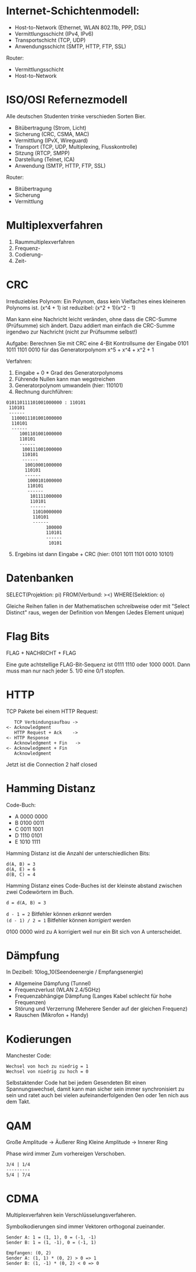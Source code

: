 
# Internet-Schichtenmodell:

- Host-to-Network (Ethernet, WLAN 802.11b, PPP, DSL)
- Vermittlungsschicht (IPv4, IPv6)
- Transportschicht (TCP, UDP)
- Anwendungsschicht (SMTP, HTTP, FTP, SSL)

Router:
- Vermittlungsschicht
- Host-to-Network


# ISO/OSI Refernezmodell

Alle deutschen Studenten trinke verschieden Sorten Bier.

- Bitübertragung (Strom, Licht)
- Sicherung (CRC, CSMA, MAC)
- Vermittlung (IPvX, Wireguard)
- Transport (TCP, UDP, Multiplexing, Flusskontrolle)
- Sitzung (RTCP, SMPP)
- Darstellung (Telnet, ICA)
- Anwendung (SMTP, HTTP, FTP, SSL)

Router:
- Bitübertragung
- Sicherung
- Vermittlung


# Multiplexverfahren

1. Raummultiplexverfahren
2. Frequenz-
3. Codierung-
4. Zeit-


# CRC

Irreduziebles Polynom: Ein Polynom, dass kein Vielfaches eines kleineren Polynoms ist.
(x^4 + 1) ist reduzibel: (x^2 + 1)(x^2 - 1)

Man kann eine Nachricht leicht veränden, ohne dass die CRC-Summe (Prüfsumme) sich ändert.
Dazu addiert man einfach die CRC-Summe irgendwo zur Nachricht (nicht zur Prüfsumme selbst!)

Aufgabe: Berechnen Sie mit CRC eine 4-Bit Kontrollsume der Eingabe
0101 1011 1101 0010 für das Generatorpolynom x^5 + x^4 + x^2 + 1

Verfahren:
1. Eingabe + 0 * Grad des Generatorpolynoms
2. Führende Nullen kann man wegstreichen
3. Generatorpolynom umwandeln (hier: 110101)
4. Rechnung durchführen:
   
```
010110111101001000000 : 110101
 110101
 ------
  1100011101001000000
  110101
  ------
     1001101001000000
     110101
     ------
      100111001000000
      110101
      ------
       10010001000000
       110101
       ------
        1000101000000
        110101
        ------
         101111000000
         110101
         ------
          11010000000
          110101
          ------
               100000
               110101
               ------
                10101
```

5. Ergebins ist dann Eingabe + CRC (hier: 0101 1011 1101 0010 10101)
   

# Datenbanken

SELECT(Projektion: pi) FROM(Verbund: ><) WHERE(Selektion: o)

Gleiche Reihen fallen in der Mathematischen schreibweise oder mit "Select Distinct" raus,
wegen der Definition von Mengen (Jedes Element unique)


# Flag Bits

FLAG + NACHRICHT + FLAG

Eine gute achtstellige FLAG-Bit-Sequenz ist 0111 1110 oder 1000 0001.
Dann muss man nur nach jeder 5. 1/0 eine 0/1 stopfen.


# HTTP

TCP Pakete bei einem HTTP Request:

```
   TCP Verbindungsaufbau ->
<- Acknowledgment
   HTTP Request + Ack    ->
<- HTTP Response
   Acknowledgment + Fin   ->
<- Acknowledgment + Fin
   Acknowledgment
```

Jetzt ist die Connection 2 half closed


# Hamming Distanz

Code-Buch:
- A 0000 0000
- B 0100 0011
- C 0011 1001
- D 1110 0101
- E 1010 1111

Hamming Distanz ist die Anzahl der unterschiedlichen Bits:
```
d(A, B) = 3
d(A, E) = 6
d(B, C) = 4
```

Hamming Distanz eines Code-Buches ist der kleinste abstand zwischen zwei Codewörtern im Buch.
```
d = d(A, B) = 3
```

`d - 1 = 2` Bitfehler können *erkannt* werden  
`(d - 1) / 2 = 1` Bitfehler können *korrigiert* werden

0100 0000 wird zu A korrigiert weil nur ein Bit sich von A unterscheidet.


# Dämpfung

In Dezibell: 10log_10(Seendeenergie / Empfangsenergie)

- Allgemeine Dämpfung (Tunnel)
- Frequenzverlust (WLAN 2.4/5GHz)
- Frequenzabhängige Dämpfung (Langes Kabel schlecht für hohe Frequenzen)
- Störung und Verzerrung (Meherere Sender auf der gleichen Frequenz)
- Rauschen (Mikrofon + Handy)


# Kodierungen

Manchester Code:
```
Wechsel von hoch zu niedrig = 1
Wechsel von niedrig zu hoch = 0
```

Selbstaktender Code hat bei jedem Gesendeten Bit einen Spannungswechsel, damit kann man sicher
sein immer synchronisiert zu sein und ratet auch bei vielen aufeinanderfolgenden 0en oder 1en nich aus dem Takt.


# QAM

Große Amplitude -> Äußerer Ring
Kleine Amplitude -> Innerer Ring

Phase wird immer Zum vorhereigen Verschoben.

```
3/4 | 1/4
---------
5/4 | 7/4
```


# CDMA

Multiplexverfahren kein Verschlüsselungsverfaheren.

Symbolkodierungen sind immer Vektoren orthogonal zueinander.  
```
Sender A: 1 = (1, 1), 0 = (-1, -1)  
Sender B: 1 = (1, -1), 0 = (-1, 1)

Empfangen: (0, 2)
Sender A: (1, 1) * (0, 2) > 0 => 1
Sender B: (1, -1) * (0, 2) < 0 => 0
```

